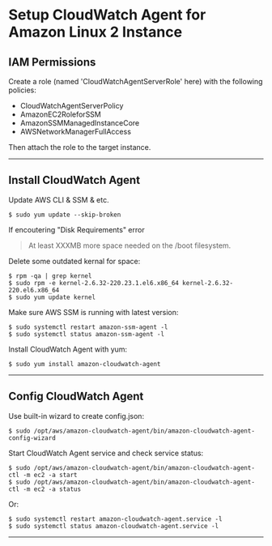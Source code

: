 
# Setup CloudWatch Agent for Amazon Linux 2 Instance

## IAM Permissions

Create a role (named 'CloudWatchAgentServerRole' here) with the following policies:

* CloudWatchAgentServerPolicy
* AmazonEC2RoleforSSM
* AmazonSSMManagedInstanceCore
* AWSNetworkManagerFullAccess

Then attach the role to the target instance.
***

## Install CloudWatch Agent

Update AWS CLI & SSM & etc.

    $ sudo yum update --skip-broken

If encoutering "Disk Requirements" error
> At least XXXMB more space needed on the /boot filesystem.

Delete some outdated kernal for space:

    $ rpm -qa | grep kernel
    $ sudo rpm -e kernel-2.6.32-220.23.1.el6.x86_64 kernel-2.6.32-220.el6.x86_64
    $ sudo yum update kernel

Make sure AWS SSM is running with latest version:

    $ sudo systemctl restart amazon-ssm-agent -l
    $ sudo systemctl status amazon-ssm-agent -l

Install CloudWatch Agent with yum:

    $ sudo yum install amazon-cloudwatch-agent
***

## Config CloudWatch Agent

Use built-in wizard to create config.json:

    $ sudo /opt/aws/amazon-cloudwatch-agent/bin/amazon-cloudwatch-agent-config-wizard

Start CloudWatch Agent service and check service status:

    $ sudo /opt/aws/amazon-cloudwatch-agent/bin/amazon-cloudwatch-agent-ctl -m ec2 -a start
    $ sudo /opt/aws/amazon-cloudwatch-agent/bin/amazon-cloudwatch-agent-ctl -m ec2 -a status

Or:

    $ sudo systemctl restart amazon-cloudwatch-agent.service -l
    $ sudo systemctl status amazon-cloudwatch-agent.service -l
***
